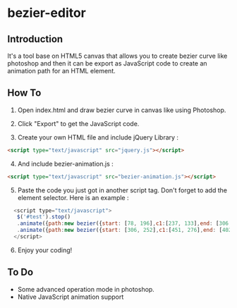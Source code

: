 # bezier-editor

## Introduction

It's a tool base on HTML5 canvas that allows you to create bezier curve like photoshop
and then it can be export as JavaScript code to create an animation path for an HTML element.

## How To

1. Open index.html and draw bezier curve in canvas like using Photoshop.

2. Click "Export" to get the JavaScript code.

3. Create your own HTML file and include jQuery Library :

  ```html
  <script type="text/javascript" src="jquery.js"></script>
  ```

4. And include bezier-animation.js :

  ```html
  <script type="text/javascript" src="bezier-animation.js"></script>
  ```

5. Paste the code you just got in another script tag. Don't forget to add the element selector. Here is an example :

  ```js
    <script type="text/javascript">
     $('#test').stop()
     .animate({path:new bezier({start: [78, 196],c1:[237, 133],end: [306,252],c2:[161, 228],})}, 2716.5969158005164 ,"linear")  
     .animate({path:new bezier({start: [306, 252],c1:[451, 276],end: [402,393],c2:[234, 425],})}, 2283.4030841994836 ,"linear");  
    </script>
  ```

6. Enjoy your coding!

## To Do

+ Some advanced operation mode in photoshop.
+ Native JavaScript animation support
